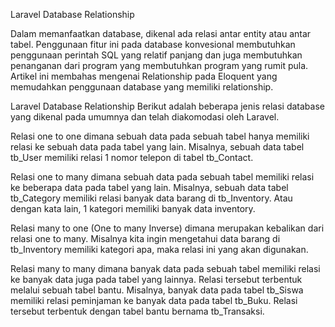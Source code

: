 Laravel Database Relationship

Dalam memanfaatkan database, dikenal ada relasi antar entity atau antar tabel. Penggunaan fitur ini pada database konvesional membutuhkan penggunaan perintah SQL yang relatif panjang dan juga membutuhkan penanganan dari program yang membutuhkan program yang rumit pula. Artikel ini membahas mengenai Relationship pada Eloquent yang memudahkan penggunaan database yang memiliki relationship.

Laravel Database Relationship
Berikut adalah beberapa jenis relasi database yang dikenal pada umumnya dan telah diakomodasi oleh Laravel.

Relasi one to one dimana sebuah data pada sebuah tabel hanya memiliki relasi ke sebuah data pada tabel yang lain. Misalnya, sebuah data tabel tb_User memiliki relasi 1 nomor telepon di tabel tb_Contact.

Relasi one to many dimana sebuah data pada sebuah tabel memiliki relasi ke beberapa data pada tabel yang lain. Misalnya, sebuah data tabel tb_Category memiliki relasi banyak data barang di tb_Inventory. Atau dengan kata lain, 1 kategori memiliki banyak data inventory.

Relasi many to one (One to many Inverse) dimana merupakan kebalikan dari relasi one to many. Misalnya kita ingin mengetahui data barang di tb_Inventory memiliki kategori apa, maka relasi ini yang akan digunakan.

Relasi many to many dimana banyak data pada sebuah tabel memiliki relasi ke banyak data juga pada tabel yang lainnya. Relasi tersebut terbentuk melalui sebuah tabel bantu. Misalnya, banyak data pada tabel tb_Siswa memiliki relasi peminjaman ke banyak data pada tabel tb_Buku. Relasi tersebut terbentuk dengan tabel bantu bernama tb_Transaksi.